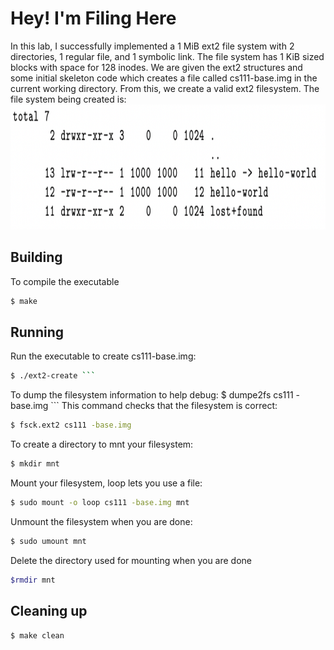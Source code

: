 # Hey! I'm Filing Here

In this lab, I successfully implemented a 1 MiB ext2 file system with 2 directories, 1 regular file, and 1 symbolic link. The file system has 1 KiB sized blocks with space for 128 inodes. We are given the ext2 structures and some initial skeleton code which creates a file called cs111-base.img in the current working directory. From this, we create a valid ext2 filesystem.
The file system being created is: 
<img src="./file_system.png" alt="File System" width="877" height="200">


## Building
To compile the executable
```bash
$ make
```

## Running
Run the executable to create cs111-base.img:
```bash 
$ ./ext2-create ```
```

To dump the filesystem information to help debug:
$ dumpe2fs cs111 -base.img ```
This command checks that the filesystem is correct:
```bash 
$ fsck.ext2 cs111 -base.img
```
To create a directory to mnt your filesystem:
```bash
$ mkdir mnt
```
Mount your filesystem, loop lets you use a file:
```bash 
$ sudo mount -o loop cs111 -base.img mnt
```
Unmount the filesystem when you are done:
```bash
$ sudo umount mnt 
```
Delete the directory used for mounting when you are done
```bash
$rmdir mnt
```

## Cleaning up
```bash
$ make clean
```

